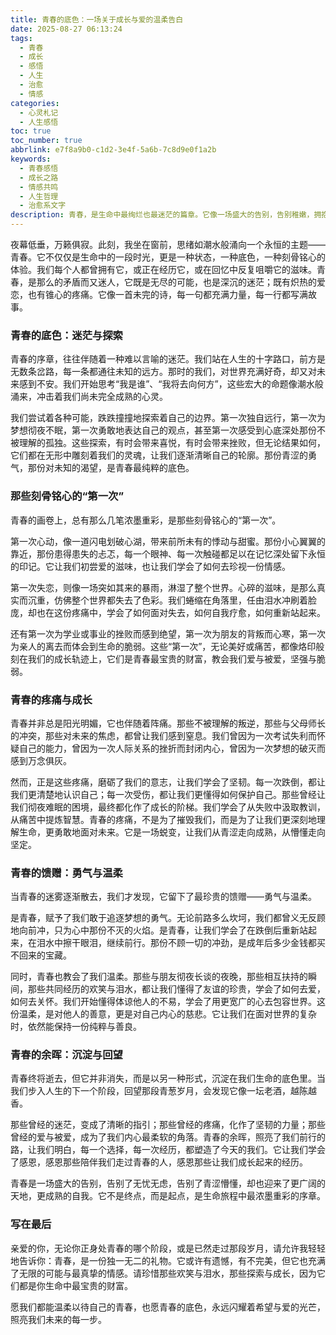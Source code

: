 ```yaml
---
title: 青春的底色：一场关于成长与爱的温柔告白
date: 2025-08-27 06:13:24
tags:
  - 青春
  - 成长
  - 感悟
  - 人生
  - 治愈
  - 情感
categories:
  - 心灵札记
  - 人生感悟
toc: true
toc_number: true
abbrlink: e7f8a9b0-c1d2-3e4f-5a6b-7c8d9e0f1a2b
keywords:
  - 青春感悟
  - 成长之路
  - 情感共鸣
  - 人生哲理
  - 治愈系文字
description: 青春，是生命中最绚烂也最迷茫的篇章。它像一场盛大的告别，告别稚嫩，拥抱未知；又像一场温柔的洗礼，洗去浮躁，沉淀真我。这篇文章，想与你一同回望那些青涩而又深刻的岁月，感受青春赋予我们的勇气、疼痛与爱，以及它如何雕刻出今天的我们。
---
```


夜幕低垂，万籁俱寂。此刻，我坐在窗前，思绪如潮水般涌向一个永恒的主题——青春。它不仅仅是生命中的一段时光，更是一种状态，一种底色，一种刻骨铭心的体验。我们每个人都曾拥有它，或正在经历它，或在回忆中反复咀嚼它的滋味。青春，是那么的矛盾而又迷人，它既是无尽的可能，也是深沉的迷茫；既有炽热的爱恋，也有锥心的疼痛。它像一首未完的诗，每一句都充满力量，每一行都写满故事。

### 青春的底色：迷茫与探索

青春的序章，往往伴随着一种难以言喻的迷茫。我们站在人生的十字路口，前方是无数条岔路，每一条都通往未知的远方。那时的我们，对世界充满好奇，却又对未来感到不安。我们开始思考“我是谁”、“我将去向何方”，这些宏大的命题像潮水般涌来，冲击着我们尚未完全成熟的心灵。

我们尝试着各种可能，跌跌撞撞地探索着自己的边界。第一次独自远行，第一次为梦想彻夜不眠，第一次勇敢地表达自己的观点，甚至第一次感受到心底深处那份不被理解的孤独。这些探索，有时会带来喜悦，有时会带来挫败，但无论结果如何，它们都在无形中雕刻着我们的灵魂，让我们逐渐清晰自己的轮廓。那份青涩的勇气，那份对未知的渴望，是青春最纯粹的底色。

### 那些刻骨铭心的“第一次”

青春的画卷上，总有那么几笔浓墨重彩，是那些刻骨铭心的“第一次”。

第一次心动，像一道闪电划破心湖，带来前所未有的悸动与甜蜜。那份小心翼翼的靠近，那份患得患失的忐忑，每一个眼神、每一次触碰都足以在记忆深处留下永恒的印记。它让我们初尝爱的滋味，也让我们学会了如何去珍视一份情感。

第一次失恋，则像一场突如其来的暴雨，淋湿了整个世界。心碎的滋味，是那么真实而沉重，仿佛整个世界都失去了色彩。我们蜷缩在角落里，任由泪水冲刷着脸庞，却也在这份疼痛中，学会了如何面对失去，如何自我疗愈，如何重新站起来。

还有第一次为学业或事业的挫败而感到绝望，第一次为朋友的背叛而心寒，第一次为亲人的离去而体会到生命的脆弱。这些“第一次”，无论美好或痛苦，都像烙印般刻在我们的成长轨迹上，它们是青春最宝贵的财富，教会我们爱与被爱，坚强与脆弱。

### 青春的疼痛与成长

青春并非总是阳光明媚，它也伴随着阵痛。那些不被理解的叛逆，那些与父母师长的冲突，那些对未来的焦虑，都曾让我们感到窒息。我们曾因为一次考试失利而怀疑自己的能力，曾因为一次人际关系的挫折而封闭内心，曾因为一次梦想的破灭而感到万念俱灰。

然而，正是这些疼痛，磨砺了我们的意志，让我们学会了坚韧。每一次跌倒，都让我们更清楚地认识自己；每一次受伤，都让我们更懂得如何保护自己。那些曾经让我们彻夜难眠的困境，最终都化作了成长的阶梯。我们学会了从失败中汲取教训，从痛苦中提炼智慧。青春的疼痛，不是为了摧毁我们，而是为了让我们更深刻地理解生命，更勇敢地面对未来。它是一场蜕变，让我们从青涩走向成熟，从懵懂走向坚定。

### 青春的馈赠：勇气与温柔

当青春的迷雾逐渐散去，我们才发现，它留下了最珍贵的馈赠——勇气与温柔。

是青春，赋予了我们敢于追逐梦想的勇气。无论前路多么坎坷，我们都曾义无反顾地向前冲，只为心中那份不灭的火焰。是青春，让我们学会了在跌倒后重新站起来，在泪水中擦干眼泪，继续前行。那份不顾一切的冲劲，是成年后多少金钱都买不回来的宝藏。

同时，青春也教会了我们温柔。那些与朋友彻夜长谈的夜晚，那些相互扶持的瞬间，那些共同经历的欢笑与泪水，都让我们懂得了友谊的珍贵，学会了如何去爱，如何去关怀。我们开始懂得体谅他人的不易，学会了用更宽广的心去包容世界。这份温柔，是对他人的善意，更是对自己内心的慈悲。它让我们在面对世界的复杂时，依然能保持一份纯粹与善良。

### 青春的余晖：沉淀与回望

青春终将逝去，但它并非消失，而是以另一种形式，沉淀在我们生命的底色里。当我们步入人生的下一个阶段，回望那段青葱岁月，会发现它像一坛老酒，越陈越香。

那些曾经的迷茫，变成了清晰的指引；那些曾经的疼痛，化作了坚韧的力量；那些曾经的爱与被爱，成为了我们内心最柔软的角落。青春的余晖，照亮了我们前行的路，让我们明白，每一个选择，每一次经历，都塑造了今天的我们。它让我们学会了感恩，感恩那些陪伴我们走过青春的人，感恩那些让我们成长起来的经历。

青春是一场盛大的告别，告别了无忧无虑，告别了青涩懵懂，却也迎来了更广阔的天地，更成熟的自我。它不是终点，而是起点，是生命旅程中最浓墨重彩的序章。

### 写在最后

亲爱的你，无论你正身处青春的哪个阶段，或是已然走过那段岁月，请允许我轻轻地告诉你：青春，是一份独一无二的礼物。它或许有遗憾，有不完美，但它也充满了无限的可能与最真挚的情感。请珍惜那些欢笑与泪水，那些探索与成长，因为它们都是你生命中最宝贵的财富。

愿我们都能温柔以待自己的青春，也愿青春的底色，永远闪耀着希望与爱的光芒，照亮我们未来的每一步。